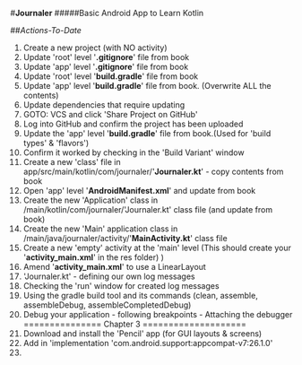 #**Journaler**
#####Basic Android App to Learn Kotlin

##_Actions-To-Date_

1) Create a new project (with NO activity)
2) Update 'root' level '**.gitignore**' file from book
3) Update 'app' level '**.gitignore**' file from book
4) Update 'root' level '**build.gradle**' file from book
5) Update 'app' level '**build.gradle**' file from book. (Overwrite ALL the contents)
6) Update dependencies that require updating
7) GOTO: VCS and click 'Share Project on GitHub' 
8) Log into GitHub and confirm the project has been uploaded 
9) Update the 'app' level '**build.gradle**' file from book.(Used for 'build types' & 'flavors')  
10) Confirm it worked by checking in the 'Build Variant' window
11) Create a new 'class' file in app/src/main/kotlin/com/journaler/'**Journaler.kt**' - copy contents from book
12) Open 'app' level '**AndroidManifest.xml**' and update from book
13) Create the new 'Application' class in /main/kotlin/com/journaler/'Journaler.kt' class file (and update from book)
14) Create the new 'Main' application class in /main/java/journaler/activity/'**MainActivity.kt**' class file 
15) Create a new 'empty' activity at the 'main' level (This should create your '**activity_main.xml**' in the res folder) )
16) Amend '**activity_main.xml**' to use a LinearLayout
17) 'Journaler.kt' - defining our own log messages
18) Checking the 'run' window for created log messages
19) Using the gradle build tool and its commands (clean, assemble, assembleDebug, assembleCompletedDebug)
20) Debug your application - following breakpoints - Attaching the debugger
=============== Chapter 3 ====================
1) Download and install the 'Pencil' app (for GUI layouts & screens)
2) Add in 'implementation 'com.android.support:appcompat-v7:26.1.0'
3) 



